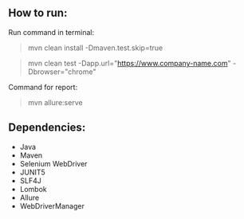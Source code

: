 ## How to run:
Run command in terminal: 

> mvn clean install -Dmaven.test.skip=true

> mvn clean test -Dapp.url="https://www.company-name.com" -Dbrowser="chrome"

Command for report: 

>mvn allure:serve

## Dependencies:
- Java
- Maven
- Selenium WebDriver
- JUNIT5
- SLF4J
- Lombok
- Allure
- WebDriverManager
